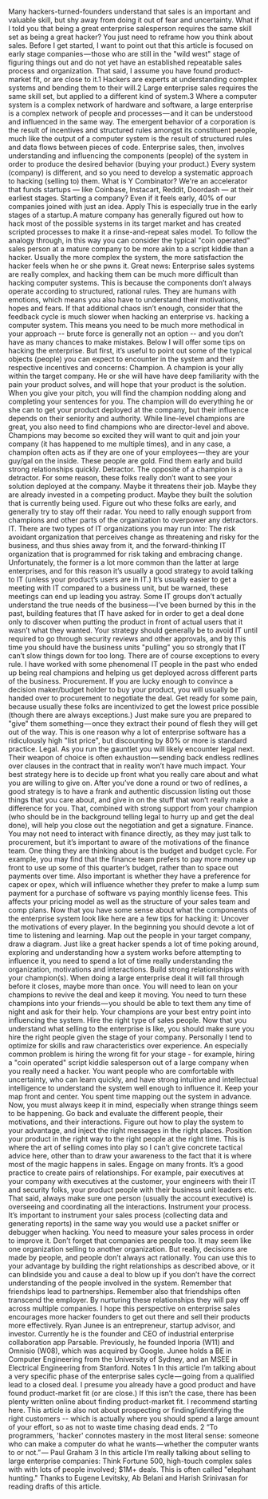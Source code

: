 Many hackers-turned-founders understand that sales is an important and valuable skill, but shy away from doing it out of fear and uncertainty.
What if I told you that being a great enterprise salesperson requires the same skill set as being a great hacker? You just need to reframe how you think about sales.
Before I get started, I want to point out that this article is focused on early stage companies — those who are still in the "wild west" stage of figuring things out and do not yet have an established repeatable sales process and organization. That said, I assume you have found product-market fit, or are close to it.1
Hackers are experts at understanding complex systems and bending them to their will.2 Large enterprise sales requires the same skill set, but applied to a different kind of system.3 Where a computer system is a complex network of hardware and software, a large enterprise is a complex network of people and processes — and it can be understood and influenced in the same way. The emergent behavior of a corporation is the result of incentives and structured rules amongst its constituent people, much like the output of a computer system is the result of structured rules and data flows between pieces of code.
Enterprise sales, then, involves understanding and influencing the components (people) of the system in order to produce the desired behavior (buying your product.) Every system (company) is different, and so you need to develop a systematic approach to hacking (selling to) them.
What is Y Combinator?
We're an accelerator that funds startups — like Coinbase, Instacart, Reddit, Doordash — at their earliest stages. Starting a company? Even if it feels early, 40% of our companies joined with just an idea.
Apply
This is especially true in the early stages of a startup. A mature company has generally figured out how to hack most of the possible systems in its target market and has created scripted processes to make it a rinse-and-repeat sales model. To follow the analogy through, in this way you can consider the typical "coin operated" sales person at a mature company to be more akin to a script kiddie than a hacker.
Usually the more complex the system, the more satisfaction the hacker feels when he or she pwns it. Great news: Enterprise sales systems are really complex, and hacking them can be much more difficult than hacking computer systems. This is because the components don’t always operate according to structured, rational rules. They are humans with emotions, which means you also have to understand their motivations, hopes and fears. If that additional chaos isn’t enough, consider that the feedback cycle is much slower when hacking an enterprise vs. hacking a computer system. This means you need to be much more methodical in your approach -- brute force is generally not an option -- and you don’t have as many chances to make mistakes.
Below I will offer some tips on hacking the enterprise. But first, it’s useful to point out some of the typical objects (people) you can expect to encounter in the system and their respective incentives and concerns:
Champion. A champion is your ally within the target company. He or she will have have deep familiarity with the pain your product solves, and will hope that your product is the solution. When you give your pitch, you will find the champion nodding along and completing your sentences for you.
The champion will do everything he or she can to get your product deployed at the company, but their influence depends on their seniority and authority. While line-level champions are great, you also need to find champions who are director-level and above. Champions may become so excited they will want to quit and join your company (it has happened to me multiple times), and in any case, a champion often acts as if they are one of your employees — they are your guy/gal on the inside.
These people are gold. Find them early and build strong relationships quickly.
Detractor. The opposite of a champion is a detractor. For some reason, these folks really don’t want to see your solution deployed at the company. Maybe it threatens their job. Maybe they are already invested in a competing product. Maybe they built the solution that is currently being used. Figure out who these folks are early, and generally try to stay off their radar. You need to rally enough support from champions and other parts of the organization to overpower any detractors.
IT. There are two types of IT organizations you may run into: The risk avoidant organization that perceives change as threatening and risky for the business, and thus shies away from it, and the forward-thinking IT organization that is programmed for risk taking and embracing change. Unfortunately, the former is a lot more common than the latter at large enterprises, and for this reason it’s usually a good strategy to avoid talking to IT (unless your product’s users are in IT.) It’s usually easier to get a meeting with IT compared to a business unit, but be warned, these meetings can end up leading you astray. Some IT groups don’t actually understand the true needs of the business — I’ve been burned by this in the past, building features that IT have asked for in order to get a deal done only to discover when putting the product in front of actual users that it wasn’t what they wanted.
Your strategy should generally be to avoid IT until required to go through security reviews and other approvals, and by this time you should have the business units "pulling" you so strongly that IT can’t slow things down for too long. There are of course exceptions to every rule. I have worked with some phenomenal IT people in the past who ended up being real champions and helping us get deployed across different parts of the business.
Procurement. If you are lucky enough to convince a decision maker/budget holder to buy your product, you will usually be handed over to procurement to negotiate the deal. Get ready for some pain, because usually these folks are incentivized to get the lowest price possible (though there are always exceptions.) Just make sure you are prepared to "give" them something — once they extract their pound of flesh they will get out of the way. This is one reason why a lot of enterprise software has a ridiculously high "list price", but discounting by 80% or more is standard practice.
Legal. As you run the gauntlet you will likely encounter legal next. Their weapon of choice is often exhaustion — sending back endless redlines over clauses in the contract that in reality won’t have much impact. Your best strategy here is to decide up front what you really care about and what you are willing to give on.
After you’ve done a round or two of redlines, a good strategy is to have a frank and authentic discussion listing out those things that you care about, and give in on the stuff that won’t really make a difference for you. That, combined with strong support from your champion (who should be in the background telling legal to hurry up and get the deal done), will help you close out the negotiation and get a signature.
Finance. You may not need to interact with finance directly, as they may just talk to procurement, but it’s important to aware of the motivations of the finance team. One thing they are thinking about is the budget and budget cycle. For example, you may find that the finance team prefers to pay more money up front to use up some of this quarter’s budget, rather than to space out payments over time. Also important is whether they have a preference for capex or opex, which will influence whether they prefer to make a lump sum payment for a purchase of software vs paying monthly license fees. This affects your pricing model as well as the structure of your sales team and comp plans.
Now that you have some sense about what the components of the enterprise system look like here are a few tips for hacking it:
Uncover the motivations of every player.
In the beginning you should devote a lot of time to listening and learning. Map out the people in your target company, draw a diagram. Just like a great hacker spends a lot of time poking around, exploring and understanding how a system works before attempting to influence it, you need to spend a lot of time really understanding the organization, motivations and interactions.
Build strong relationships with your champion(s).
When doing a large enterprise deal it will fall through before it closes, maybe more than once. You will need to lean on your champions to revive the deal and keep it moving. You need to turn these champions into your friends — you should be able to text them any time of night and ask for their help. Your champions are your best entry point into influencing the system.
Hire the right type of sales people.
Now that you understand what selling to the enterprise is like, you should make sure you hire the right people given the stage of your company. Personally I tend to optimize for skills and raw characteristics over experience. An especially common problem is hiring the wrong fit for your stage - for example, hiring a "coin operated" script kiddie salesperson out of a large company when you really need a hacker. You want people who are comfortable with uncertainty, who can learn quickly, and have strong intuitive and intellectual intelligence to understand the system well enough to influence it.
Keep your map front and center.
You spent time mapping out the system in advance. Now, you must always keep it in mind, especially when strange things seem to be happening. Go back and evaluate the different people, their motivations, and their interactions. Figure out how to play the system to your advantage, and inject the right messages in the right places. Position your product in the right way to the right people at the right time. This is where the art of selling comes into play so I can’t give concrete tactical advice here, other than to draw your awareness to the fact that it is where most of the magic happens in sales.
Engage on many fronts.
It’s a good practice to create pairs of relationships. For example, pair executives at your company with executives at the customer, your engineers with their IT and security folks, your product people with their business unit leaders etc. That said, always make sure one person (usually the account executive) is overseeing and coordinating all the interactions.
Instrument your process.
It’s important to instrument your sales process (collecting data and generating reports) in the same way you would use a packet sniffer or debugger when hacking. You need to measure your sales process in order to improve it.
Don’t forget that companies are people too.
It may seem like one organization selling to another organization. But really, decisions are made by people, and people don’t always act rationally. You can use this to your advantage by building the right relationships as described above, or it can blindside you and cause a deal to blow up if you don’t have the correct understanding of the people involved in the system. Remember that friendships lead to partnerships. Remember also that friendships often transcend the employer. By nurturing these relationships they will pay off across multiple companies.
I hope this perspective on enterprise sales encourages more hacker founders to get out there and sell their products more effectively.
Ryan Junee is an entrepreneur, startup advisor, and investor. Currently he is the founder and CEO of industrial enterprise collaboration app Parsable. Previously, he founded Inporia (W11) and Omnisio (W08), which was acquired by Google. Junee holds a BE in Computer Engineering from the University of Sydney, and an MSEE in Electrical Engineering from Stanford.
Notes 1 In this article I’m talking about a very specific phase of the enterprise sales cycle — going from a qualified lead to a closed deal. I presume you already have a good product and have found product-market fit (or are close.) If this isn’t the case, there has been plenty written online about finding product-market fit. I recommend starting here. This article is also not about prospecting or finding/identifying the right customers -- which is actually where you should spend a large amount of your effort, so as not to waste time chasing dead ends.
2 “To programmers, 'hacker' connotes mastery in the most literal sense: someone who can make a computer do what he wants — whether the computer wants to or not.” — Paul Graham
3 In this article I’m really talking about selling to large enterprise companies: Think Fortune 500, high-touch complex sales with with lots of people involved; $1M+ deals. This is often called "elephant hunting."
Thanks to Eugene Levitsky, Ab Belani and Harish Srinivasan for reading drafts of this article.